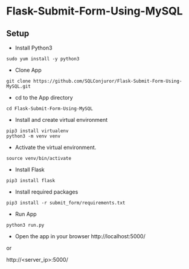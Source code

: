 # Flask-Submit-Form-Using-MySQL

## Setup

* Install Python3
```
sudo yum install -y python3
```

* Clone App
```
git clone https://github.com/SQLConjuror/Flask-Submit-Form-Using-MySQL.git
```

* cd to the App directory
```
cd Flask-Submit-Form-Using-MySQL
```

* Install and create virtual environment
```
pip3 install virtualenv
python3 -m venv venv
```

* Activate the virtual environment.
```
source venv/bin/activate
```

* Install Flask
```
pip3 install flask
```


* Install required packages
```
pip3 install -r submit_form/requirements.txt
``` 

* Run App
```
python3 run.py
```


* Open the app in your browser
http://localhost:5000/

or

http://<server_ip>:5000/
